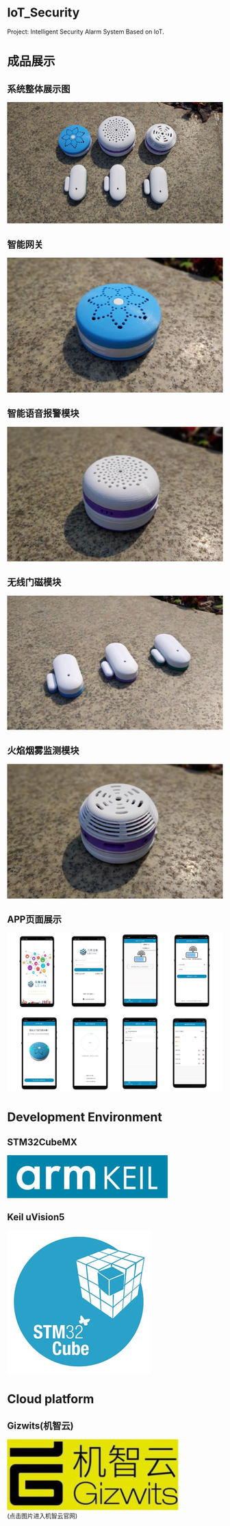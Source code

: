 # IoT_Security
 Project: Intelligent Security Alarm System Based on IoT.
# 成品展示
## 系统整体展示图
![](Photo/Photo2.jpg)
## 智能网关
![](Photo/Photo-网关.jpg)
## 智能语音报警模块
![](Photo/Photo-语音报警器.jpg)
## 无线门磁模块
![](Photo/Photo-无线门磁.jpg)
## 火焰烟雾监测模块
![](Photo/Photo-气体监控模块.jpg)
## APP页面展示
![](Photo/Photo4.jpg)
# Development Environment
## STM32CubeMX
[![](Photo/keil.jpg)](http://www.keil.com/)
## Keil uVision5
[![](Photo/stm32cubemx.jpg)](https://www.st.com/zh/development-tools/stm32cubemx.html)
# Cloud platform
## Gizwits(机智云)
[![](Photo/Gizwits.jpg)](http://www.gizwits.com/)  
(点击图片进入机智云官网)




